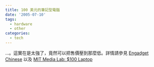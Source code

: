 ```yaml
---
title: 100 美元的筆記型電腦
date: '2005-07-10'
tags:
  - hardware
  - other
categories:
  - tech
---
```

…。這實在是太強了，竟然可以把售價壓到那麼低。詳情請參見 [Engadget Chinese](http://chinese.engadget.com/2005/07/11/mit-100-dollars-laptop/) 以及 [MIT Media Lab: $100 Laptop](http://laptop.media.mit.edu/)